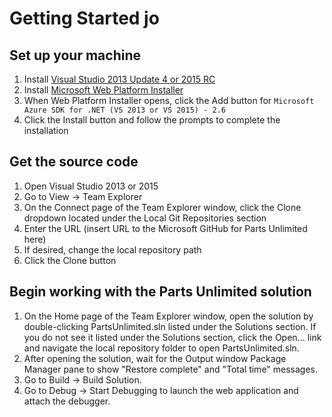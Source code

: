 # Getting Started jo #

## Set up your machine ##
1. Install [Visual Studio 2013 Update 4 or 2015 RC](http://www.visualstudio.com) 
2. Install [Microsoft Web Platform Installer](http://www.microsoft.com/web/downloads/platform.aspx)
3. When Web Platform Installer opens, click the Add button for `Microsoft Azure SDK for .NET (VS 2013 or VS 2015) - 2.6`
4. Click the Install button and follow the prompts to complete the installation

## Get the source code ##
1. Open Visual Studio 2013 or 2015
2. Go to View -> Team Explorer
3. On the Connect page of the Team Explorer window, click the Clone dropdown located under the Local Git Repositories section
4. Enter the URL (insert URL to the Microsoft GitHub for Parts Unlimited here)
5. If desired, change the local repository path
6. Click the Clone button

## Begin working with the Parts Unlimited solution ##
1. On the Home page of the Team Explorer window, open the solution by double-clicking PartsUnlimited.sln listed under the Solutions section.  If you do not see it listed under the Solutions section, click the Open... link and navigate the local repository folder to open PartsUnlimited.sln.
2. After opening the solution, wait for the Output window Package Manager pane to show "Restore complete" and "Total time" messages.
3. Go to Build -> Build Solution.
4. Go to Debug -> Start Debugging to launch the web application and attach the debugger.
